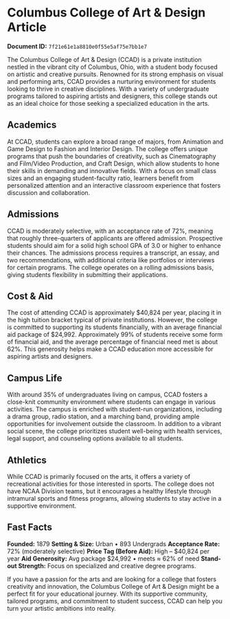 # Columbus College of Art & Design Article

**Document ID:** `7f21e61e1a8810e0f55e5af75e7bb1e7`

The Columbus College of Art & Design (CCAD) is a private institution nestled in the vibrant city of Columbus, Ohio, with a student body focused on artistic and creative pursuits. Renowned for its strong emphasis on visual and performing arts, CCAD provides a nurturing environment for students looking to thrive in creative disciplines. With a variety of undergraduate programs tailored to aspiring artists and designers, this college stands out as an ideal choice for those seeking a specialized education in the arts.

## Academics
At CCAD, students can explore a broad range of majors, from Animation and Game Design to Fashion and Interior Design. The college offers unique programs that push the boundaries of creativity, such as Cinematography and Film/Video Production, and Craft Design, which allow students to hone their skills in demanding and innovative fields. With a focus on small class sizes and an engaging student-faculty ratio, learners benefit from personalized attention and an interactive classroom experience that fosters discussion and collaboration.

## Admissions
CCAD is moderately selective, with an acceptance rate of 72%, meaning that roughly three-quarters of applicants are offered admission. Prospective students should aim for a solid high school GPA of 3.0 or higher to enhance their chances. The admissions process requires a transcript, an essay, and two recommendations, with additional criteria like portfolios or interviews for certain programs. The college operates on a rolling admissions basis, giving students flexibility in submitting their applications.

## Cost & Aid
The cost of attending CCAD is approximately $40,824 per year, placing it in the high tuition bracket typical of private institutions. However, the college is committed to supporting its students financially, with an average financial aid package of $24,992. Approximately 99% of students receive some form of financial aid, and the average percentage of financial need met is about 62%. This generosity helps make a CCAD education more accessible for aspiring artists and designers.

## Campus Life
With around 35% of undergraduates living on campus, CCAD fosters a close-knit community environment where students can engage in various activities. The campus is enriched with student-run organizations, including a drama group, radio station, and a marching band, providing ample opportunities for involvement outside the classroom. In addition to a vibrant social scene, the college prioritizes student well-being with health services, legal support, and counseling options available to all students.

## Athletics
While CCAD is primarily focused on the arts, it offers a variety of recreational activities for those interested in sports. The college does not have NCAA Division teams, but it encourages a healthy lifestyle through intramural sports and fitness programs, allowing students to stay active in a supportive environment.

## Fast Facts
**Founded:** 1879
**Setting & Size:** Urban • 893 Undergrads
**Acceptance Rate:** 72% (moderately selective)
**Price Tag (Before Aid):** High – $40,824 per year
**Aid Generosity:** Avg package $24,992 • meets ≈ 62% of need
**Stand-out Strength:** Focus on specialized and creative degree programs.

If you have a passion for the arts and are looking for a college that fosters creativity and innovation, the Columbus College of Art & Design might be a perfect fit for your educational journey. With its supportive community, tailored programs, and commitment to student success, CCAD can help you turn your artistic ambitions into reality.
